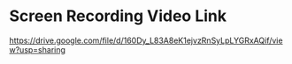 # Screen Recording Video Link

https://drive.google.com/file/d/160Dy_L83A8eK1ejvzRnSyLpLYGRxAQif/view?usp=sharing
